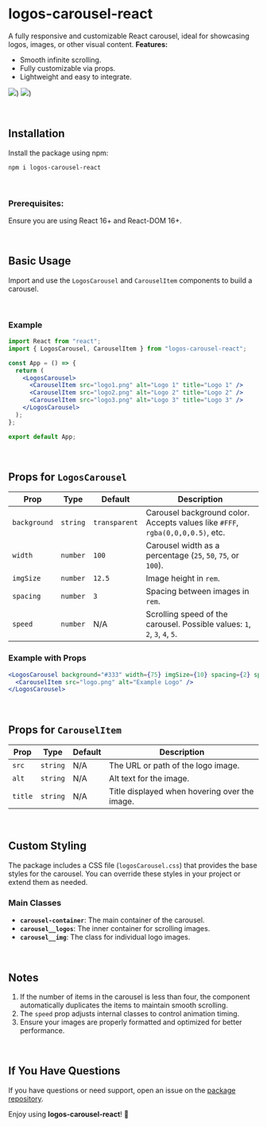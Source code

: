 # logos-carousel-react

A fully responsive and customizable React carousel, ideal for showcasing logos, images, or other visual content.
**Features:**

- Smooth infinite scrolling.
- Fully customizable via props.
- Lightweight and easy to integrate.

![](https://gist.github.com/joaquinvazquezgarcia/7ea83591061ee4b0813437291df0e1fa#file-demo1-gif))
![](https://gist.github.com/joaquinvazquezgarcia/7ea83591061ee4b0813437291df0e1fa#file-demo2-gif))

<br>

## Installation

Install the package using npm:

```bash
npm i logos-carousel-react
```

<br>

### Prerequisites:

Ensure you are using React 16+ and React-DOM 16+.

<br>

## Basic Usage

Import and use the `LogosCarousel` and `CarouselItem` components to build a carousel.

<br>

### Example

```jsx
import React from "react";
import { LogosCarousel, CarouselItem } from "logos-carousel-react";

const App = () => {
  return (
    <LogosCarousel>
      <CarouselItem src="logo1.png" alt="Logo 1" title="Logo 1" />
      <CarouselItem src="logo2.png" alt="Logo 2" title="Logo 2" />
      <CarouselItem src="logo3.png" alt="Logo 3" title="Logo 3" />
    </LogosCarousel>
  );
};

export default App;
```

<br>

## Props for `LogosCarousel`

| Prop         | Type     | Default       | Description                                                                    |
| ------------ | -------- | ------------- | ------------------------------------------------------------------------------ |
| `background` | `string` | `transparent` | Carousel background color. Accepts values like `#FFF`, `rgba(0,0,0,0.5)`, etc. |
| `width`      | `number` | `100`         | Carousel width as a percentage (`25`, `50`, `75`, or `100`).                   |
| `imgSize`    | `number` | `12.5`        | Image height in `rem`.                                                         |
| `spacing`    | `number` | `3`           | Spacing between images in `rem`.                                               |
| `speed`      | `number` | N/A           | Scrolling speed of the carousel. Possible values: `1`, `2`, `3`, `4`, `5`.     |

### Example with Props

```jsx
<LogosCarousel background="#333" width={75} imgSize={10} spacing={2} speed={3}>
  <CarouselItem src="logo.png" alt="Example Logo" />
</LogosCarousel>
```

<br>

## Props for `CarouselItem`

| Prop    | Type     | Default | Description                                   |
| ------- | -------- | ------- | --------------------------------------------- |
| `src`   | `string` | N/A     | The URL or path of the logo image.            |
| `alt`   | `string` | N/A     | Alt text for the image.                       |
| `title` | `string` | N/A     | Title displayed when hovering over the image. |

<br>

## Custom Styling

The package includes a CSS file (`logosCarousel.css`) that provides the base styles for the carousel. You can override these styles in your project or extend them as needed.

### Main Classes

- **`carousel-container`**: The main container of the carousel.
- **`carousel__logos`**: The inner container for scrolling images.
- **`carousel__img`**: The class for individual logo images.

<br>

## Notes

1. If the number of items in the carousel is less than four, the component automatically duplicates the items to maintain smooth scrolling.
2. The `speed` prop adjusts internal classes to control animation timing.
3. Ensure your images are properly formatted and optimized for better performance.

<br>

## If You Have Questions

If you have questions or need support, open an issue on the [package repository](https://github.com/joaquinvazquezgarcia/react-logos-carousel).

Enjoy using **logos-carousel-react**! 🎠
